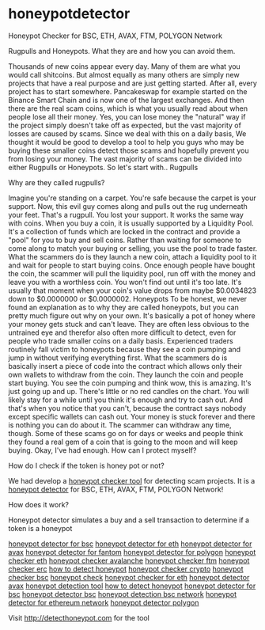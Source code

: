# honeypotdetector
Honeypot Checker for BSC, ETH, AVAX, FTM, POLYGON Network

Rugpulls and Honeypots. What they are and how you can avoid them.

Thousands of new coins appear every day. Many of them are what you would call shitcoins. But almost equally as many others are simply new projects that have a real purpose and are just getting started. After all, every project has to start somewhere. Pancakeswap for example started on the Binance Smart Chain and is now one of the largest exchanges.
And then there are the real scam coins, which is what you usually read about when people lose all their money. Yes, you can lose money the "natural" way if the project simply doesn't take off as expected, but the vast majority of losses are caused by scams. Since we deal with this on a daily basis, We thought it would be good to develop a tool to help you guys who may be buying these smaller coins detect those scams and hopefully prevent you from losing your money.
The vast majority of scams can be divided into either Rugpulls or Honeypots. So let's start with..
Rugpulls

Why are they called rugpulls? 

Imagine you're standing on a carpet. You're safe because the carpet is your support. Now, this evil guy comes along and pulls out the rug underneath your feet. That's a rugpull. You lost your support. It works the same way with coins. When you buy a coin, it is usually supported by a Liquidity Pool. It's a collection of funds which are locked in the contract and provide a "pool" for you to buy and sell coins. Rather than waiting for someone to come along to match your buying or selling, you use the pool to trade faster.
What the scammers do is they launch a new coin, attach a liquidity pool to it and wait for people to start buying coins. Once enough people have bought the coin, the scammer will pull the liquidity pool, run off with the money and leave you with a worthless coin.
You won't find out until it's too late. It's usually that moment when your coin's value drops from maybe $0.0034823 down to $0.0000000 or $0.0000002.
Honeypots
To be honest, we never found an explanation as to why they are called honeypots, but you can pretty much figure out why on your own. It's basically a pot of honey where your money gets stuck and can't leave. They are often less obvious to the untrained eye and therefor also often more difficult to detect, even for people who trade smaller coins on a daily basis. Experienced traders routinely fall victim to honeypots because they see a coin pumping and jump in without verifying everything first.
What the scammers do is basically insert a piece of code into the contract which allows only their own wallets to withdraw from the coin. They launch the coin and people start buying. You see the coin pumping and think wow, this is amazing. It's just going up and up. There's little or no red candles on the chart. You will likely stay for a while until you think it's enough and try to cash out. And that's when you notice that you can't, because the contract says nobody except specific wallets can cash out. Your money is stuck forever and there is nothing you can do about it. The scammer can withdraw any time, though. Some of these scams go on for days or weeks and people think they found a real gem of a coin that is going to the moon and will keep buying.
Okay, I've had enough. How can I protect myself?

How do I check if the token is honey pot or not?

We had develop a [honeypot checker tool](http://detecthoneypot.com) for detecting scam projects. It is a [honeypot detector](http://detecthoneypot.com) for BSC, ETH, AVAX, FTM, POLYGON Network!

How does it work? 

Honeypot detector simulates a buy and a sell transaction to determine if a token is a honeypot

[honeypot detector for bsc](http://detecthoneypot.com) [honeypot detector for eth](http://detecthoneypot.com) [honeypot detector for avax](http://detecthoneypot.com) [honeypot detector for fantom](http://detecthoneypot.com) [honeypot detector for polygon](http://detecthoneypot.com) [honeypot checker eth](http://detecthoneypot.com) [honeypot checker avalanche](http://detecthoneypot.com) [honeypot checker ftm](http://detecthoneypot.com) [honeypot checker erc](http://detecthoneypot.com) [how to detect honeypot](http://detecthoneypot.com) [honeypot checker crypto](http://detecthoneypot.com) [honeypot checker bsc](http://detecthoneypot.com) [honeypot check](http://detecthoneypot.com) [honeypot checker for eth](http://detecthoneypot.com) [honeypot detector avax](http://detecthoneypot.com) [honeypot detection tool](http://detecthoneypot.com) [how to detect honeypot](http://detecthoneypot.com) [honeypot detector for bsc](http://detecthoneypot.com) [honeypot detector bsc](http://detecthoneypot.com) [honeypot detection bsc network](http://detecthoneypot.com) [honeypot detector for ethereum network](http://detecthoneypot.com) [honeypot detector polygon](http://detecthoneypot.com)

          
Visit http://detecthoneypot.com for the tool
